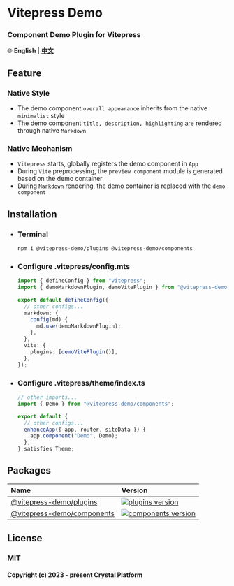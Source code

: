 # Vitepress Demo

### Component Demo Plugin for Vitepress

🌐 **English** | [**中文**](./README.zh-CN.md)

## Feature

### Native Style

- The demo component `overall appearance` inherits from the native `minimalist` style
- The demo component `title, description, highlighting` are rendered through native `Markdown`

### Native Mechanism

- `Vitepress` starts, globally registers the demo component in `App`
- During `Vite` preprocessing, the `preview component` module is generated based on the demo container
- During `Markdown` rendering, the demo container is replaced with the `demo component`

## Installation

- ### Terminal

  ```sh
  npm i @vitepress-demo/plugins @vitepress-demo/components
  ```

- ### Configure .vitepress/config.mts

  ```ts
  import { defineConfig } from "vitepress";
  import { demoMarkdownPlugin, demoVitePlugin } from "@vitepress-demo/plugins";

  export default defineConfig({
    // other configs...
    markdown: {
      config(md) {
        md.use(demoMarkdownPlugin);
      },
    },
    vite: {
      plugins: [demoVitePlugin()],
    },
  });
  ```

- ### Configure .vitepress/theme/index.ts

  ```ts
  // other imports...
  import { Demo } from "@vitepress-demo/components";

  export default {
    // other configs...
    enhanceApp({ app, router, siteData }) {
      app.component("Demo", Demo);
    },
  } satisfies Theme;
  ```

## Packages

| Name                                         | Version                                                                                                   |
| :------------------------------------------- | :-------------------------------------------------------------------------------------------------------- |
| [@vitepress-demo/plugins](src/plugins)       | [![plugins version](https://badgen.net/npm/v/@vitepress-demo/plugins)](src/plugins/CHANGELOG.md)          |
| [@vitepress-demo/components](src/components) | [![components version](https://badgen.net/npm/v/@vitepress-demo/components)](src/components/CHANGELOG.md) |

## License

### MIT

#### Copyright (c) 2023 - present Crystal Platform
